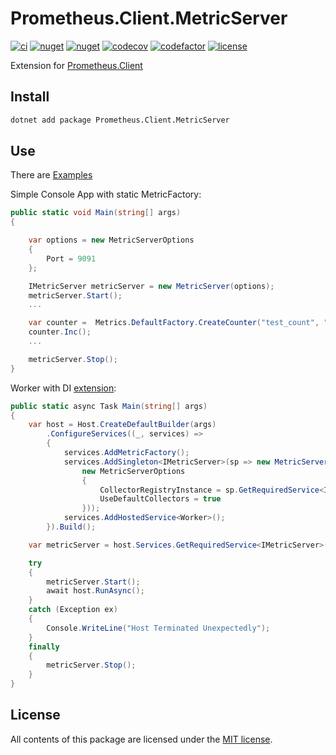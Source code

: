 # Prometheus.Client.MetricServer

[![ci](https://img.shields.io/github/actions/workflow/status/prom-client-net/prom-client-metricserver/ci.yml?branch=main&label=ci&logo=github&style=flat-square)](https://github.com/prom-client-net/prom-client-metricserver/actions/workflows/ci.yml)
[![nuget](https://img.shields.io/nuget/v/Prometheus.Client.MetricServer?logo=nuget&style=flat-square)](https://www.nuget.org/packages/Prometheus.Client.MetricServer)
[![nuget](https://img.shields.io/nuget/dt/Prometheus.Client.MetricServer?logo=nuget&style=flat-square)](https://www.nuget.org/packages/Prometheus.Client.MetricServer)
[![codecov](https://img.shields.io/codecov/c/github/prom-client-net/prom-client-metricserver?logo=codecov&style=flat-square&token=eSIF85pzB2)](https://app.codecov.io/gh/prom-client-net/prom-client-metricserver)
[![codefactor](https://img.shields.io/codefactor/grade/github/prom-client-net/prom-client-metricserver?logo=codefactor&style=flat-square)](https://www.codefactor.io/repository/github/prom-client-net/prom-client-metricserver)
[![license](https://img.shields.io/github/license/prom-client-net/prom-client-metricserver?style=flat-square)](https://github.com/prom-client-net/prom-client-metricserver/blob/main/LICENSE)

Extension for [Prometheus.Client](https://github.com/prom-client-net/prom-client)

## Install

```sh
dotnet add package Prometheus.Client.MetricServer
```

## Use

There are [Examples](https://github.com/prom-client-net/prom-examples)

Simple Console App with static MetricFactory:

```c#
public static void Main(string[] args)
{

    var options = new MetricServerOptions
    {
        Port = 9091
    };

    IMetricServer metricServer = new MetricServer(options);
    metricServer.Start();
    ...

    var counter =  Metrics.DefaultFactory.CreateCounter("test_count", "helptext");
    counter.Inc();
    ...

    metricServer.Stop();
}

```

Worker with DI [extension](https://github.com/prom-client-net/prom-client-dependencyinjection):

```c#
public static async Task Main(string[] args)
{
    var host = Host.CreateDefaultBuilder(args)
        .ConfigureServices((_, services) =>
        {
            services.AddMetricFactory();
            services.AddSingleton<IMetricServer>(sp => new MetricServer(
                new MetricServerOptions
                {
                    CollectorRegistryInstance = sp.GetRequiredService<ICollectorRegistry>(),
                    UseDefaultCollectors = true
                }));
            services.AddHostedService<Worker>();
        }).Build();

    var metricServer = host.Services.GetRequiredService<IMetricServer>();

    try
    {
        metricServer.Start();
        await host.RunAsync();
    }
    catch (Exception ex)
    {
        Console.WriteLine("Host Terminated Unexpectedly");
    }
    finally
    {
        metricServer.Stop();
    }
}

```

## License

All contents of this package are licensed under the [MIT license](https://opensource.org/licenses/MIT).
